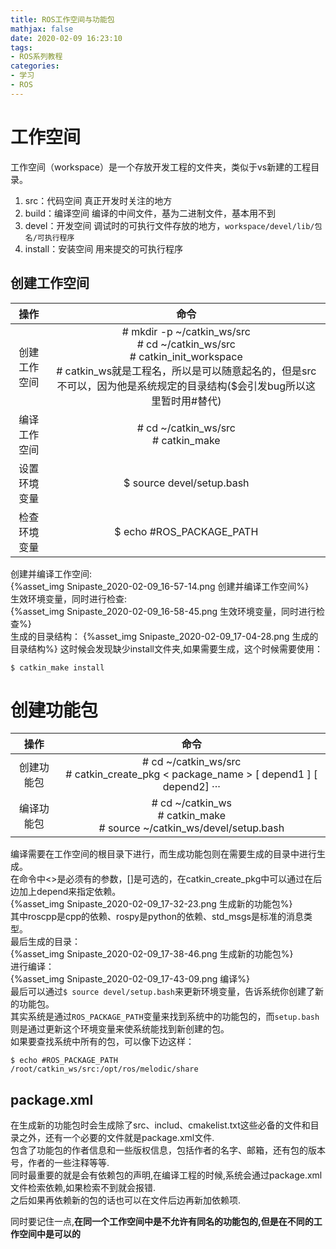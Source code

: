 ```yaml
---
title: ROS工作空间与功能包
mathjax: false
date: 2020-02-09 16:23:10
tags:
- ROS系列教程
categories:
- 学习
- ROS
---
```

# 工作空间
工作空间（workspace）是一个存放开发工程的文件夹，类似于vs新建的工程目录。
<!--more-->
1. src：代码空间 真正开发时关注的地方
2. build：编译空间 编译的中间文件，基为二进制文件，基本用不到
3. devel：开发空间 调试时的可执行文件存放的地方，`workspace/devel/lib/包名/可执行程序`
4. install：安装空间 用来提交的可执行程序
## 创建工作空间
|操作 |命令|
|:---:|:---:|
|创建工作空间|# mkdir -p ~/catkin_ws/src <br> # cd ~/catkin_ws/src <br> # catkin_init_workspace <br> # catkin_ws就是工程名，所以是可以随意起名的，但是src不可以，因为他是系统规定的目录结构($会引发bug所以这里暂时用#替代)|
|编译工作空间|# cd ~/catkin_ws/src <br> # catkin_make|
|设置环境变量|$ source devel/setup.bash|
|检查环境变量|$ echo #ROS_PACKAGE_PATH|

创建并编译工作空间:  
{%asset_img Snipaste_2020-02-09_16-57-14.png 创建并编译工作空间%}  
生效环境变量，同时进行检查:  
{%asset_img Snipaste_2020-02-09_16-58-45.png 生效环境变量，同时进行检查%}  
生成的目录结构：
{%asset_img Snipaste_2020-02-09_17-04-28.png 生成的目录结构%}
这时候会发现缺少install文件夹,如果需要生成，这个时候需要使用：  
```
$ catkin_make install
```
# 创建功能包
|操作|命令|
|:---:|:---:|
|创建功能包|# cd ~/catkin_ws/src <br> # catkin_create_pkg < package_name > [ depend1 ] [ depend2] ···|
|编译功能包| # cd ~/catkin_ws <br> # catkin_make <br> # source ~/catkin_ws/devel/setup.bash|


编译需要在工作空间的根目录下进行，而生成功能包则在需要生成的目录中进行生成。  
在命令中<>是必须有的参数，[]是可选的，在catkin_create_pkg中可以通过在后边加上depend来指定依赖。  
{%asset_img Snipaste_2020-02-09_17-32-23.png 生成新的功能包%}  
其中roscpp是cpp的依赖、rospy是python的依赖、std_msgs是标准的消息类型。  
最后生成的目录：  
{%asset_img Snipaste_2020-02-09_17-38-46.png 生成新的功能包%}  
进行编译：  
{%asset_img Snipaste_2020-02-09_17-43-09.png 编译%}  
最后可以通过`$ source devel/setup.bash`来更新环境变量，告诉系统你创建了新的功能包。  
其实系统是通过`ROS_PACKAGE_PATH`变量来找到系统中的功能包的，而`setup.bash`则是通过更新这个环境变量来使系统能找到新创建的包。  
如果要查找系统中所有的包，可以像下边这样：
```
$ echo #ROS_PACKAGE_PATH 
/root/catkin_ws/src:/opt/ros/melodic/share
```
## package.xml
在生成新的功能包时会生成除了src、includ、cmakelist.txt这些必备的文件和目录之外，还有一个必要的文件就是package.xml文件.  
包含了功能包的作者信息和一些版权信息，包括作者的名字、邮箱，还有包的版本号，作者的一些注释等等.  
同时最重要的就是会有依赖包的声明,在编译工程的时候,系统会通过package.xml文件检索依赖,如果检索不到就会报错.  
之后如果再依赖新的包的话也可以在文件后边再新加依赖项.  

同时要记住一点,**在同一个工作空间中是不允许有同名的功能包的,但是在不同的工作空间中是可以的**
